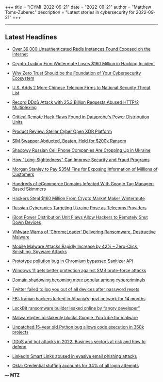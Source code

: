 +++
title = "ICYMI: 2022-09-21"
date = "2022-09-21"
author = "Matthew Toms-Zuberec"
description = "Latest stories in cybersecurity for 2022-09-21"
+++

---------------------------------------------------------------------------
## Latest Headlines
- [Over 39,000 Unauthenticated Redis Instances Found Exposed on the Internet](https://thehackernews.com/2022/09/over-39000-unauthenticated-redis.html)

- [Crypto Trading Firm Wintermute Loses $160 Million in Hacking Incident](https://thehackernews.com/2022/09/crypto-trading-firm-wintermute-loses.html)

- [Why Zero Trust Should be the Foundation of Your Cybersecurity Ecosystem](https://thehackernews.com/2022/09/why-zero-trust-should-be-foundation-of.html)

- [U.S. Adds 2 More Chinese Telecom Firms to National Security Threat List](https://thehackernews.com/2022/09/us-adds-2-more-chinese-telecom-firms-to.html)

- [Record DDoS Attack with 25.3 Billion Requests Abused HTTP/2 Multiplexing](https://thehackernews.com/2022/09/record-ddos-attack-with-253-billion.html)

- [Critical Remote Hack Flaws Found in Dataprobe's Power Distribution Units](https://thehackernews.com/2022/09/critical-remote-hack-flaws-found-in.html)

- [Product Review: Stellar Cyber Open XDR Platform](https://thehackernews.com/2022/09/product-review-stellar-cyber-open-xdr.html)

- [SIM Swapper Abducted, Beaten, Held for $200k Ransom](https://krebsonsecurity.com/2022/09/sim-swapper-abducted-beaten-held-for-200k-ransom/)

- [Shadowy Russian Cell Phone Companies Are Cropping Up in Ukraine](https://www.wired.com/story/ukraine-war-mobile-networks-russia/)

- [How "Long-Sightedness" Can Improve Security and Fraud Programs](https://www.securityweek.com/how-long-sightedness-can-improve-security-and-fraud-programs)

- [Morgan Stanley to Pay $35M Fine for Exposing Information of Millions of Customers](https://www.securityweek.com/morgan-stanley-pay-35m-fine-exposing-information-millions-customers)

- [Hundreds of eCommerce Domains Infected With Google Tag Manager-Based Skimmers](https://www.securityweek.com/hundreds-ecommerce-domains-infected-google-tag-manager-based-skimmers)

- [Hackers Steal $160 Million From Crypto Market Maker Wintermute](https://www.securityweek.com/hackers-steal-160-million-crypto-market-maker-wintermute)

- [Russian Cyberspies Targeting Ukraine Pose as Telecoms Providers](https://www.securityweek.com/russian-cyberspies-targeting-ukraine-pose-telecoms-providers)

- [iBoot Power Distribution Unit Flaws Allow Hackers to Remotely Shut Down Devices](https://www.securityweek.com/iboot-power-distribution-unit-flaws-allow-hackers-remotely-shut-down-devices)

- [VMware Warns of 'ChromeLoader' Delivering Ransomware, Destructive Malware](https://www.securityweek.com/vmware-warns-chromeloader-delivering-ransomware-destructive-malware)

- [Mobile Malware Attacks Rapidly Increase by 42% – Zero-Click, Smishing, Spyware Attacks](https://cybersecuritynews.com/mobile-malware-attacks-rapidly-increase-by-42/)

- [Prototype pollution bug in Chromium bypassed Sanitizer API](https://portswigger.net/daily-swig/prototype-pollution-bug-in-chromium-bypassed-sanitizer-api)

- [Windows 11 gets better protection against SMB brute-force attacks](https://www.bleepingcomputer.com/news/microsoft/windows-11-gets-better-protection-against-smb-brute-force-attacks/)

- [Domain shadowing becoming more popular among cybercriminals](https://www.bleepingcomputer.com/news/security/domain-shadowing-becoming-more-popular-among-cybercriminals/)

- [Twitter failed to log you out of all devices after password resets](https://www.bleepingcomputer.com/news/security/twitter-failed-to-log-you-out-of-all-devices-after-password-resets/)

- [FBI: Iranian hackers lurked in Albania’s govt network for 14 months](https://www.bleepingcomputer.com/news/security/fbi-iranian-hackers-lurked-in-albania-s-govt-network-for-14-months/)

- [LockBit ransomware builder leaked online by “angry developer”](https://www.bleepingcomputer.com/news/security/lockbit-ransomware-builder-leaked-online-by-angry-developer-/)

- [Malwarebytes mistakenly blocks Google, YouTube for malware](https://www.bleepingcomputer.com/news/technology/malwarebytes-mistakenly-blocks-google-youtube-for-malware/)

- [Unpatched 15-year old Python bug allows code execution in 350k projects](https://www.bleepingcomputer.com/news/security/unpatched-15-year-old-python-bug-allows-code-execution-in-350k-projects/)

- [DDoS and bot attacks in 2022: Business sectors at risk and how to defend](https://www.bleepingcomputer.com/news/security/ddos-and-bot-attacks-in-2022-business-sectors-at-risk-and-how-to-defend/)

- [LinkedIn Smart Links abused in evasive email phishing attacks](https://www.bleepingcomputer.com/news/security/linkedin-smart-links-abused-in-evasive-email-phishing-attacks/)

- [Okta: Credential stuffing accounts for 34% of all login attempts](https://www.bleepingcomputer.com/news/security/okta-credential-stuffing-accounts-for-34-percent-of-all-login-attempts/)

**-- MTZ**